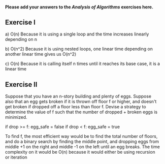 #### Please add your answers to the **_Analysis of Algorithms_** exercises here.

## Exercise I

a) O(n)
Because it is using a single loop and the time increases linearly depending on n

b) O(n^2)
Because it is using nested loops, one linear time depending on another linear time gives us O(n^2)

c) O(n)
Because it is calling itself n times until it reaches its base case, it is a linear time

## Exercise II

Suppose that you have an n-story building and plenty of eggs. Suppose also that an egg gets broken if it is thrown off floor f or higher, and doesn't get broken if dropped off a floor less than floor f. Devise a strategy to determine the value of f such that the number of dropped + broken eggs is minimized.

if drop >= f:
egg_safe = false
if drop < f:
egg_safe = true

To find f, the most efficient way would be to find the total number of floors, and do a binary search by finding the middle point, and dropping eggs from middle +1 on the right and middle -1 on the left until an egg breaks. The time complexity on it would be O(n) because it would either be using recursion or iteration
